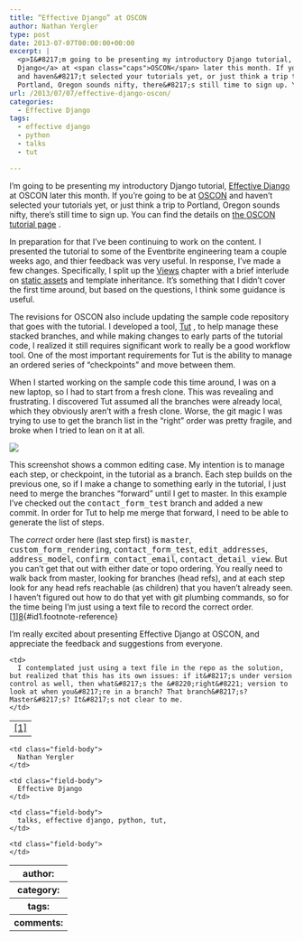 ```yaml
---
title: “Effective Django” at OSCON
author: Nathan Yergler
type: post
date: 2013-07-07T00:00:00+00:00
excerpt: |
  <p>I&#8217;m going to be presenting my introductory Django tutorial, <a class="reference external" href="http://effectivedjango.com/">Effective
  Django</a> at <span class="caps">OSCON</span> later this month. If you&#8217;re going to be at <a class="reference external" href="http://www.oscon.com/"><span class="caps">OSCON</span></a>
  and haven&#8217;t selected your tutorials yet, or just think a trip to
  Portland, Oregon sounds nifty, there&#8217;s still time to sign up. You ...</p>
url: /2013/07/07/effective-django-oscon/
categories:
  - Effective Django
tags:
  - effective django
  - python
  - talks
  - tut

---
```

I&#8217;m going to be presenting my introductory Django tutorial, [Effective Django][1]  at <span class="caps">OSCON</span> later this month. If you&#8217;re going to be at [<span class="caps">OSCON</span>][2]  and haven&#8217;t selected your tutorials yet, or just think a trip to Portland, Oregon sounds nifty, there&#8217;s still time to sign up. You can find the details on [the <span class="caps">OSCON</span> tutorial page][3] .

In preparation for that I&#8217;ve been continuing to work on the content. I presented the tutorial to some of the Eventbrite engineering team a couple weeks ago, and thier feedback was very useful. In response, I&#8217;ve made a few changes. Specifically, I split up the [Views][4]  chapter with a brief interlude on [static assets][5]  and template inheritance. It&#8217;s something that I didn&#8217;t cover the first time around, but based on the questions, I think some guidance is useful.

The revisions for <span class="caps">OSCON</span> also include updating the sample code repository that goes with the tutorial. I developed a tool, [Tut][6] , to help manage these stacked branches, and while making changes to early parts of the tutorial code, I realized it still requires significant work to really be a good workflow tool. One of the most important requirements for Tut is the ability to manage an ordered series of &#8220;checkpoints&#8221; and move between them.

When I started working on the sample code this time around, I was on a new laptop, so I had to start from a fresh clone. This was revealing and frustrating. I discovered Tut assumed all the branches were already local, which they obviously aren&#8217;t with a fresh clone. Worse, the git magic I was trying to use to get the branch list in the &#8220;right&#8221; order was pretty fragile, and broke when I tried to lean on it at all.

![][7]

This screenshot shows a common editing case. My intention is to manage each step, or checkpoint, in the tutorial as a branch. Each step builds on the previous one, so if I make a change to something early in the tutorial, I just need to merge the branches &#8220;forward&#8221; until I get to master. In this example I&#8217;ve checked out the <tt class="docutils literal">contact_form_test</tt> branch and added a new commit. In order for Tut to help me merge that forward, I need to be able to generate the list of steps.

The _correct_ order here (last step first) is <tt class="docutils literal">master</tt>, <tt class="docutils literal">custom_form_rendering</tt>, <tt class="docutils literal">contact_form_test</tt>, <tt class="docutils literal">edit_addresses</tt>, <tt class="docutils literal">address_model</tt>, <tt class="docutils literal">confirm_contact_email</tt>, <tt class="docutils literal">contact_detail_view</tt>. But you can&#8217;t get that out with either date or topo ordering. You really need to walk back from master, looking for branches (head refs), and at each step look for any head refs reachable (as children) that you haven&#8217;t already seen. I haven&#8217;t figured out how to do that yet with git plumbing commands, so for the time being I&#8217;m just using a text file to record the correct order. [[1]][8]{#id1.footnote-reference}

I&#8217;m really excited about presenting Effective Django at <span class="caps">OSCON</span>, and appreciate the feedback and suggestions from everyone.

<table class="docutils footnote" frame="void" id="id2" rules="none">
  <colgroup><col class="label" /><col /></colgroup> <tr>
    <td class="label">
      <a class="fn-backref" href="#id1">[1]</a>
    </td>

    <td>
      I contemplated just using a text file in the repo as the solution, but realized that this has its own issues: if it&#8217;s under version control as well, then what&#8217;s the &#8220;right&#8221; version to look at when you&#8217;re in a branch? That branch&#8217;s? Master&#8217;s? It&#8217;s not clear to me.
    </td>
  </tr>
</table>

<table class="docutils field-list" frame="void" rules="none">
  <col class="field-name" /> <col class="field-body" /> <tr class="field">
    <th class="field-name">
      author:
    </th>

    <td class="field-body">
      Nathan Yergler
    </td>
  </tr>

  <tr class="field">
    <th class="field-name">
      category:
    </th>

    <td class="field-body">
      Effective Django
    </td>
  </tr>

  <tr class="field">
    <th class="field-name">
      tags:
    </th>

    <td class="field-body">
      talks, effective django, python, tut,
    </td>
  </tr>

  <tr class="field">
    <th class="field-name">
      comments:
    </th>

    <td class="field-body">
    </td>
  </tr>
</table>

 [1]: http://effectivedjango.com/
 [2]: http://www.oscon.com/
 [3]: http://www.oscon.com/oscon2013/public/schedule/detail/29158
 [4]: http://effectivedjango.com/tutorial/views.html
 [5]: http://effectivedjango.com/tutorial/static.html
 [6]: https://github.com/nyergler/tut
 [7]: /media/2013/tut-branch-confusion.png
 [8]: #id2